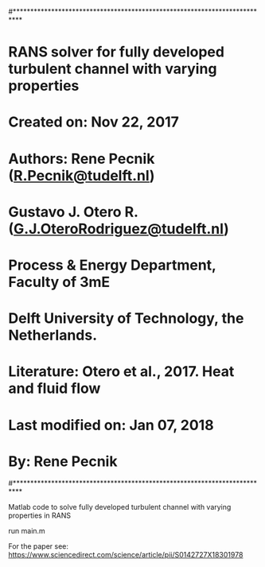 #**************************************************************************
#
# RANS solver for fully developed turbulent channel with varying properties
# 
#       Created on: Nov 22, 2017
#          Authors: Rene Pecnik         (R.Pecnik@tudelft.nl)
#                   Gustavo J. Otero R. (G.J.OteroRodriguez@tudelft.nl)
#                   Process & Energy Department, Faculty of 3mE
#                   Delft University of Technology, the Netherlands.
#       Literature: Otero et al., 2017. Heat and fluid flow
# Last modified on: Jan 07, 2018
#               By: Rene Pecnik 
#**************************************************************************


Matlab code to solve fully developed turbulent channel with varying properties in RANS

run main.m

For the paper see: 
https://www.sciencedirect.com/science/article/pii/S0142727X18301978 
